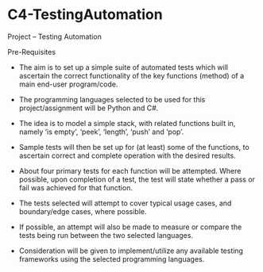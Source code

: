 # C4-TestingAutomation


Project – Testing Automation


Pre-Requisites

-	The aim is to set up a simple suite of automated tests which will ascertain the correct functionality of the key functions (method) of a main end-user program/code.

-	The programming languages selected to be used for this project/assignment will be Python and C#.

-	The idea is to model a simple stack, with related functions built in, namely ‘is empty’, ‘peek’, ‘length’, ‘push’ and ‘pop’.

-	Sample tests will then be set up for (at least) some of the functions, to ascertain correct and complete operation with the desired results.

-	About four primary tests for each function will be attempted. Where possible, upon completion of a test, the test will state whether a pass or fail was achieved for that function.

-	The tests selected will attempt to cover typical usage cases, and boundary/edge cases, where possible.

-	If possible, an attempt will also be made to measure or compare the tests being run between the two selected languages.

-	Consideration will be given to implement/utilize any available testing frameworks using the selected programming languages.

